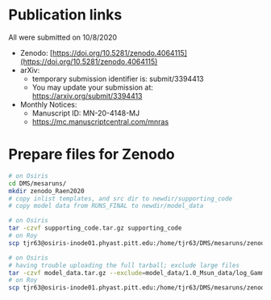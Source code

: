 # Publication links

All were submitted on 10/8/2020
- Zenodo: [https://doi.org/10.5281/zenodo.4064115](https://doi.org/10.5281/zenodo.4064115)
- arXiv:
    - temporary submission identifier is: submit/3394413
    - You may update your submission at: https://arxiv.org/submit/3394413
- Monthly Notices:
    - Manuscript ID: MN-20-4148-MJ
    - https://mc.manuscriptcentral.com/mnras


# Prepare files for Zenodo

```bash
# on Osiris
cd DMS/mesaruns/
mkdir zenodo_Raen2020
# copy inlist templates, and src dir to newdir/supporting_code
# copy model data from RUNS_FINAL to newdir/model_data

# on Osiris
tar -czvf supporting_code.tar.gz supporting_code
# on Roy
scp tjr63@osiris-inode01.phyast.pitt.edu:/home/tjr63/DMS/mesaruns/zenodo_Raen2020/supporting_code.tar.gz Downloads/zenodo_Raen2020/.

# on Osiris
# having trouble uploading the full tarball; exclude large files
tar -czvf model_data.tar.gz --exclude=model_data/1.0_Msun_data/log_GammaB_6/LOGS/history.data --exclude=model_data/1.0_Msun_data/log_GammaB_6/LOGS/STD.out --exclude=model_data/1.0_Msun_data/log_GammaB_4/LOGS/history.data --exclude=model_data/*/*/photos model_data
# on Roy
scp tjr63@osiris-inode01.phyast.pitt.edu:/home/tjr63/DMS/mesaruns/zenodo_Raen2020/model_data.tar.gz Downloads/zenodo_Raen2020/.

```
